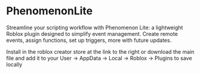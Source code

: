 # PhenomenonLite
Streamline your scripting workflow with Phenomenon Lite: a lightweight Roblox plugin designed to simplify event management. Create remote events, assign functions, set up triggers, more with future updates.

Install in the roblox creator store at the link to the right or download the main file and add it to your User -> AppData -> Local -> Roblox -> Plugins to save locally

